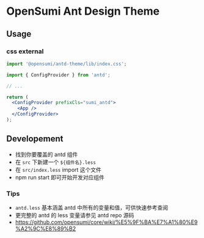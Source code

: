 # OpenSumi Ant Design Theme

## Usage

### css external

```js
import '@opensumi/antd-theme/lib/index.css';
```

```jsx
import { ConfigProvider } from 'antd';

// ...

return (
  <ConfigProvider prefixCls="sumi_antd">
    <App />
  </ConfigProvider>
);
```

## Developement

- 找到你要覆盖的 antd 组件
- 在 `src` 下新建一个 `${组件名}.less`
- 在 `src/index.less` import 这个文件
- npm run start 即可开始开发对应组件

### Tips

- `antd.less` 基本涵盖 antd 中所有的变量和值，可供快速参考查阅
- 更完整的 antd 的 less 变量请参见 antd repo 源码
- https://github.com/opensumi/core/wiki/%E5%9F%BA%E7%A1%80%E9%A2%9C%E8%89%B2
